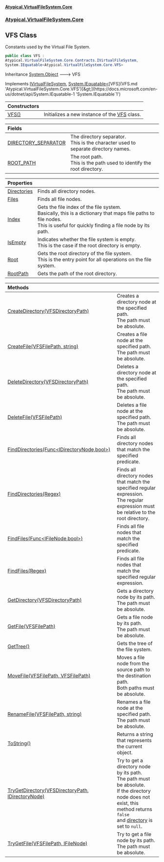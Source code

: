 #### [Atypical.VirtualFileSystem.Core](VirtualFileSystem.md 'VirtualFileSystem')
### [Atypical.VirtualFileSystem.Core](VirtualFileSystem.md#Atypical.VirtualFileSystem.Core 'Atypical.VirtualFileSystem.Core')

## VFS Class

Constants used by the Virtual File System.

```csharp
public class VFS :
Atypical.VirtualFileSystem.Core.Contracts.IVirtualFileSystem,
System.IEquatable<Atypical.VirtualFileSystem.Core.VFS>
```

Inheritance [System.Object](https://docs.microsoft.com/en-us/dotnet/api/System.Object 'System.Object') &#129106; VFS

Implements [IVirtualFileSystem](IVirtualFileSystem.md 'Atypical.VirtualFileSystem.Core.Contracts.IVirtualFileSystem'), [System.IEquatable&lt;](https://docs.microsoft.com/en-us/dotnet/api/System.IEquatable-1 'System.IEquatable`1')[VFS](VFS.md 'Atypical.VirtualFileSystem.Core.VFS')[&gt;](https://docs.microsoft.com/en-us/dotnet/api/System.IEquatable-1 'System.IEquatable`1')

| Constructors | |
| :--- | :--- |
| [VFS()](VFS.VFS().md 'Atypical.VirtualFileSystem.Core.VFS.VFS()') | Initializes a new instance of the [VFS](VFS.md 'Atypical.VirtualFileSystem.Core.VFS') class. |

| Fields | |
| :--- | :--- |
| [DIRECTORY_SEPARATOR](VFS.DIRECTORY_SEPARATOR.md 'Atypical.VirtualFileSystem.Core.VFS.DIRECTORY_SEPARATOR') | The directory separator.<br/>This is the character used to separate directory names. |
| [ROOT_PATH](VFS.ROOT_PATH.md 'Atypical.VirtualFileSystem.Core.VFS.ROOT_PATH') | The root path.<br/>This is the path used to identify the root directory. |

| Properties | |
| :--- | :--- |
| [Directories](VFS.Directories.md 'Atypical.VirtualFileSystem.Core.VFS.Directories') | Finds all directory nodes. |
| [Files](VFS.Files.md 'Atypical.VirtualFileSystem.Core.VFS.Files') | Finds all file nodes. |
| [Index](VFS.Index.md 'Atypical.VirtualFileSystem.Core.VFS.Index') | Gets the file index of the file system.<br/>Basically, this is a dictionary that maps file paths to file nodes.<br/>This is useful for quickly finding a file node by its path. |
| [IsEmpty](VFS.IsEmpty.md 'Atypical.VirtualFileSystem.Core.VFS.IsEmpty') | Indicates whether the file system is empty.<br/>This is the case if the root directory is empty. |
| [Root](VFS.Root.md 'Atypical.VirtualFileSystem.Core.VFS.Root') | Gets the root directory of the file system.<br/>This is the entry point for all operations on the file system. |
| [RootPath](VFS.RootPath.md 'Atypical.VirtualFileSystem.Core.VFS.RootPath') | Gets the path of the root directory. |

| Methods | |
| :--- | :--- |
| [CreateDirectory(VFSDirectoryPath)](VFS.CreateDirectory(VFSDirectoryPath).md 'Atypical.VirtualFileSystem.Core.VFS.CreateDirectory(Atypical.VirtualFileSystem.Core.VFSDirectoryPath)') | Creates a directory node at the specified path.<br/>The path must be absolute. |
| [CreateFile(VFSFilePath, string)](VFS.CreateFile(VFSFilePath,string).md 'Atypical.VirtualFileSystem.Core.VFS.CreateFile(Atypical.VirtualFileSystem.Core.VFSFilePath, string)') | Creates a file node at the specified path.<br/>The path must be absolute. |
| [DeleteDirectory(VFSDirectoryPath)](VFS.DeleteDirectory(VFSDirectoryPath).md 'Atypical.VirtualFileSystem.Core.VFS.DeleteDirectory(Atypical.VirtualFileSystem.Core.VFSDirectoryPath)') | Deletes a directory node at the specified path.<br/>The path must be absolute. |
| [DeleteFile(VFSFilePath)](VFS.DeleteFile(VFSFilePath).md 'Atypical.VirtualFileSystem.Core.VFS.DeleteFile(Atypical.VirtualFileSystem.Core.VFSFilePath)') | Deletes a file node at the specified path.<br/>The path must be absolute. |
| [FindDirectories(Func&lt;IDirectoryNode,bool&gt;)](VFS.FindDirectories(Func_IDirectoryNode,bool_).md 'Atypical.VirtualFileSystem.Core.VFS.FindDirectories(System.Func<Atypical.VirtualFileSystem.Core.Contracts.IDirectoryNode,bool>)') | Finds all directory nodes that match the specified predicate. |
| [FindDirectories(Regex)](VFS.FindDirectories(Regex).md 'Atypical.VirtualFileSystem.Core.VFS.FindDirectories(System.Text.RegularExpressions.Regex)') | Finds all directory nodes that match the specified regular expression.<br/>The regular expression must be relative to the root directory. |
| [FindFiles(Func&lt;IFileNode,bool&gt;)](VFS.FindFiles(Func_IFileNode,bool_).md 'Atypical.VirtualFileSystem.Core.VFS.FindFiles(System.Func<Atypical.VirtualFileSystem.Core.Contracts.IFileNode,bool>)') | Finds all file nodes that match the specified predicate. |
| [FindFiles(Regex)](VFS.FindFiles(Regex).md 'Atypical.VirtualFileSystem.Core.VFS.FindFiles(System.Text.RegularExpressions.Regex)') | Finds all file nodes that match the specified regular expression. |
| [GetDirectory(VFSDirectoryPath)](VFS.GetDirectory(VFSDirectoryPath).md 'Atypical.VirtualFileSystem.Core.VFS.GetDirectory(Atypical.VirtualFileSystem.Core.VFSDirectoryPath)') | Gets a directory node by its path.<br/>The path must be absolute. |
| [GetFile(VFSFilePath)](VFS.GetFile(VFSFilePath).md 'Atypical.VirtualFileSystem.Core.VFS.GetFile(Atypical.VirtualFileSystem.Core.VFSFilePath)') | Gets a file node by its path.<br/>The path must be absolute. |
| [GetTree()](VFS.GetTree().md 'Atypical.VirtualFileSystem.Core.VFS.GetTree()') | Gets the tree of the file system. |
| [MoveFile(VFSFilePath, VFSFilePath)](VFS.MoveFile(VFSFilePath,VFSFilePath).md 'Atypical.VirtualFileSystem.Core.VFS.MoveFile(Atypical.VirtualFileSystem.Core.VFSFilePath, Atypical.VirtualFileSystem.Core.VFSFilePath)') | Moves a file node from the source path to the destination path.<br/>Both paths must be absolute. |
| [RenameFile(VFSFilePath, string)](VFS.RenameFile(VFSFilePath,string).md 'Atypical.VirtualFileSystem.Core.VFS.RenameFile(Atypical.VirtualFileSystem.Core.VFSFilePath, string)') | Renames a file node at the specified path.<br/>The path must be absolute. |
| [ToString()](VFS.ToString().md 'Atypical.VirtualFileSystem.Core.VFS.ToString()') | Returns a string that represents the current object. |
| [TryGetDirectory(VFSDirectoryPath, IDirectoryNode)](VFS.TryGetDirectory(VFSDirectoryPath,IDirectoryNode).md 'Atypical.VirtualFileSystem.Core.VFS.TryGetDirectory(Atypical.VirtualFileSystem.Core.VFSDirectoryPath, Atypical.VirtualFileSystem.Core.Contracts.IDirectoryNode)') | Try to get a directory node by its path.<br/>The path must be absolute.<br/>If the directory node does not exist, this method returns `false`<br/>and [directory](VFS.TryGetDirectory(VFSDirectoryPath,IDirectoryNode).md#Atypical.VirtualFileSystem.Core.VFS.TryGetDirectory(Atypical.VirtualFileSystem.Core.VFSDirectoryPath,Atypical.VirtualFileSystem.Core.Contracts.IDirectoryNode).directory 'Atypical.VirtualFileSystem.Core.VFS.TryGetDirectory(Atypical.VirtualFileSystem.Core.VFSDirectoryPath, Atypical.VirtualFileSystem.Core.Contracts.IDirectoryNode).directory') is set to `null`. |
| [TryGetFile(VFSFilePath, IFileNode)](VFS.TryGetFile(VFSFilePath,IFileNode).md 'Atypical.VirtualFileSystem.Core.VFS.TryGetFile(Atypical.VirtualFileSystem.Core.VFSFilePath, Atypical.VirtualFileSystem.Core.Contracts.IFileNode)') | Try to get a file node by its path.<br/>The path must be absolute. |
